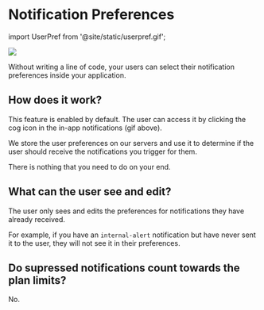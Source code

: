 # Notification Preferences

import UserPref from '@site/static/userpref.gif';

<img src={UserPref} />

Without writing a line of code, your users can select their notification preferences inside your application.

## How does it work?

This feature is enabled by default. The user can access it by clicking the cog icon in the in-app notifications (gif above).

We store the user preferences on our servers and use it to determine if the user should receive the notifications you trigger for them.

There is nothing that you need to do on your end.

## What can the user see and edit?

The user only sees and edits the preferences for notifications they have already received.

For example, if you have an `internal-alert` notification but have never sent it to the user, they will not see it in their preferences.

## Do supressed notifications count towards the plan limits?

No.
